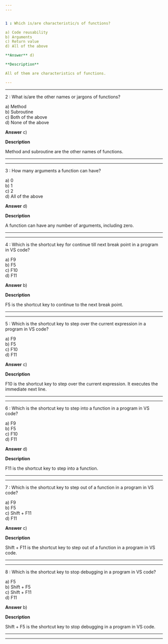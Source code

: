 ```yaml
---
---


1 : Which is/are characteristic/s of functions?  

a) Code reusability  
b) Arguments  
c) Return value  
d) All of the above  

**Answer** d) 

**Description**

All of them are characteristics of functions.

---
```

---


2 : What is/are the other names or jargons of functions?  

a) Method  
b) Subroutine  
c) Both of the above  
d) None of the above  

**Answer** c) 

**Description**

Method and subroutine are the other names of functions.  

---
---


3 : How many arguments a function can have?  

a) 0  
b) 1  
c) 2  
d) All of the above  

**Answer** d) 

**Description**

A function can have any number of arguments, including zero.  

---
---


4 : Which is the shortcut key for continue till next break point in a program in VS code?  

a) F9  
b) F5  
c) F10  
d) F11  

**Answer** b) 

**Description**

F5 is the shortcut key to continue to the next break point.

---
---


5 : Which is the shortcut key to step over the current expression in a program in VS code?  

a) F9  
b) F5  
c) F10  
d) F11    

**Answer** c) 

**Description** 

F10 is the shortcut key to step over the current expression. It executes the immediate next line.

---
---


6 : Which is the shortcut key to step into a function in a program in VS code?  

a) F9  
b) F5  
c) F10  
d) F11  

**Answer** d) 

**Description**

F11 is the shortcut key to step into a function.   

---
---


7 : Which is the shortcut key to step out of a function in a program in VS code?  

a) F9  
b) F5  
c) Shift + F11  
d) F11  

**Answer** c) 

**Description**

Shift + F11 is the shortcut key to step out of a function in a program in VS code.   

---
---


8 : Which is the shortcut key to stop debugging in a program in VS code?  

a) F5  
b) Shift + F5  
c) Shift + F11  
d) F11  

**Answer** b) 

**Description**

Shift + F5 is the shortcut key to stop debugging in a program in VS code.     

---
---









